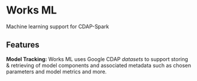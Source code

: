 # Works ML

Machine learning support for CDAP-Spark

## Features

**Model Tracking:** Works ML uses Google CDAP *datasets* to support storing & retrieving of model components and associated metadata such as chosen parameters and model metrics and more. 